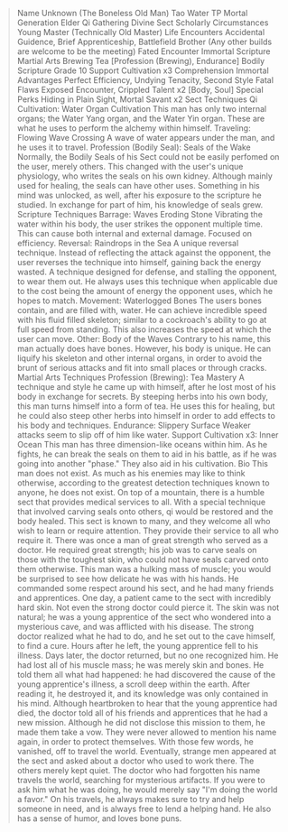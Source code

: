 >Name
Unknown (The Boneless Old Man)
>Tao
Water
>TP
Mortal
>Generation
Elder
>Qi Gathering
Divine
>Sect
Scholarly
>Circumstances
Young Master (Technically Old Master)
>Life Encounters
Accidental Guidence, Brief Apprenticeship, Battlefield Brother (Any other builds are welcome to be the meeting)
>Fated Encounter
Immortal Scripture
>Martial Arts
Brewing Tea [Profession (Brewing), Endurance]
Bodily Scripture
Grade 10 Support Cultivation x3
>Comprehension
Immortal
>Advantages
Perfect Efficiency, Undying Tenacity, Second Style
>Fatal Flaws
Exposed Encounter, Crippled Talent x2 [Body, Soul]
>Special Perks
Hiding in Plain Sight, Mortal Savant x2
>Sect Techniques
Qi Cultivation: Water Organ Cultivation
This man has only two internal organs; the Water Yang organ, and the Water Yin organ. These are what he uses to perform the alchemy within himself.
Traveling: Flowing Wave Crossing
A wave of water appears under the man, and he uses it to travel.
Profession (Bodily Seal): Seals of the Wake
Normally, the Bodily Seals of his Sect could not be easily perfomed on the user, merely others. This changed with the user's unique physiology, who writes the seals on his own kidney. Although mainly used for healing, the seals can have other uses. Something in his mind was unlocked, as well, after his exposure to the scripture he studied. In exchange for part of him, his knowledge of seals grew.
>Scripture Techniques
Barrage: Waves Eroding Stone
Vibrating the water within his body, the user strikes the opponent multiple time. This can cause both internal and external damage. Focused on efficiency.
Reversal: Raindrops in the Sea
A unique reversal technique. Instead of reflecting the attack against the opponent, the user reverses the technique into himself, gaining back the energy wasted. A technique designed for defense, and stalling the opponent, to wear them out. He always uses this technique when applicable due to the cost being the amount of energy the opponent uses, which he hopes to match.
Movement: Waterlogged Bones
The users bones contain, and are filled with, water. He can achieve incredible speed with his fluid filled skeleton; similar to a cockroach's ability to go at full speed from standing. This also increases the speed at which the user can move.
Other: Body of the Waves
Contrary to his name, this man actually does have bones. However, his body is unique. He can liquify his skeleton and other internal organs, in order to avoid the brunt of serious attacks and fit into small places or through cracks.
>Martial Arts Techniques
Profession (Brewing): Tea Mastery
A technique and style he came up with himself, after he lost most of his body in exchange for secrets. By steeping herbs into his own body, this man turns himself into a form of tea. He uses this for healing, but he could also steep other herbs into himself in order to add effects to his body and techniques.
Endurance: Slippery Surface
Weaker attacks seem to slip off of him like water.
Support Cultivation x3: Inner Ocean
This man has three dimension-like oceans within him. As he fights, he can break the seals on them to aid in his battle, as if he was going into another "phase." They also aid in his cultivation.
>Bio
This man does not exist. As much as his enemies may like to think otherwise, according to the greatest detection techniques known to anyone, he does not exist. On top of a mountain, there is a humble sect that provides medical services to all. With a special technique that involved carving seals onto others, qi would be restored and the body healed. This sect is known to many, and they welcome all who wish to learn or require attention. They provide their service to all who require it. There was once a man of great strength who served as a doctor. He required great strength; his job was to carve seals on those with the toughest skin, who could not have seals carved onto them otherwise. This man was a hulking mass of muscle; you would be surprised to see how delicate he was with his hands. He commanded some respect around his sect, and he had many friends and apprentices. One day, a patient came to the sect with incredibly hard skin. Not even the strong doctor could pierce it. The skin was not natural; he was a young apprentice of the sect who wondered into a mysterious cave, and was afflicted with his disease. The strong doctor realized what he had to do, and he set out to the cave himself, to find a cure. Hours after he left, the young apprentice fell to his illness. Days later, the doctor returned, but no one recognized him. He had lost all of his muscle mass; he was merely skin and bones. He told them all what had happened: he had discovered the cause of the young apprentice's illness, a scroll deep within the earth. After reading it, he destroyed it, and its knowledge was only contained in his mind. Although heartbroken to hear that the young apprentice had died, the doctor told all of his friends and apprentices that he had a new mission. Although he did not disclose this mission to them, he made them take a vow. They were never allowed to mention his name again, in order to protect themselves. With those few words, he vanished, off to travel the world. Eventually, strange men appeared at the sect and asked about a doctor who used to work there. The others merely kept quiet. The doctor who had forgotten his name travels the world, searching for mysterious artifacts. If you were to ask him what he was doing, he would merely say "I'm doing the world a favor." On his travels, he always makes sure to try and help someone in need, and is always free to lend a helping hand. He also has a sense of humor, and loves bone puns.